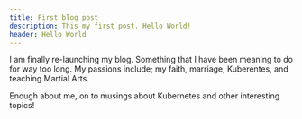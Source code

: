 ```yaml
---
title: First blog post
description: This my first post. Hello World!
header: Hello World
---
```


I am finally re-launching my blog.  Something that I have been meaning to do for
way too long.  My passions include; my faith, marriage, Kuberentes, and teaching
Martial Arts.

Enough about me, on to musings about Kubernetes and other interesting topics!
